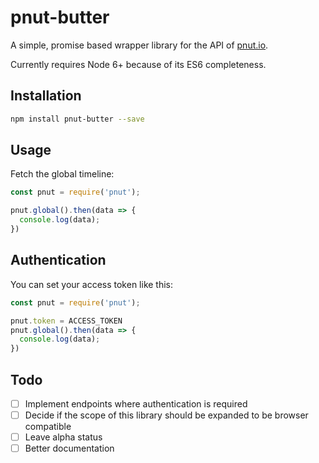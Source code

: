 # pnut-butter

A simple, promise based wrapper library for the API of [pnut.io](https://pnut.io).

Currently requires Node 6+ because of its ES6 completeness.

## Installation

```bash
npm install pnut-butter --save
```

## Usage

Fetch the global timeline:

```javascript
const pnut = require('pnut');

pnut.global().then(data => {
  console.log(data);
})
```

## Authentication

You can set your access token like this:

```javascript
const pnut = require('pnut');

pnut.token = ACCESS_TOKEN
pnut.global().then(data => {
  console.log(data);
})
```

## Todo

- [ ] Implement endpoints where authentication is required
- [ ] Decide if the scope of this library should be expanded to be browser compatible
- [ ] Leave alpha status
- [ ] Better documentation